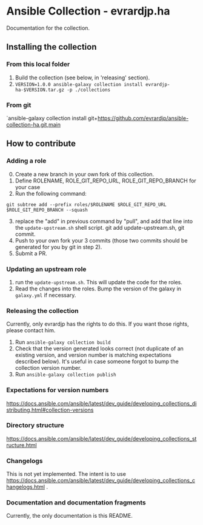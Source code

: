 # Ansible Collection - evrardjp.ha

Documentation for the collection.


## Installing the collection

### From this local folder

1. Build the collection (see below, in 'releasing' section).
2. `VERSION=1.0.0 ansible-galaxy collection install evrardjp-ha-$VERSION.tar.gz -p ./collections`

### From git

`ansible-galaxy collection install git+https://github.com/evrardjp/ansible-collection-ha.git,main

## How to contribute

### Adding a role

0. Create a new branch in your own fork of this collection.
1. Define ROLENAME, ROLE_GIT_REPO_URL, ROLE_GIT_REPO_BRANCH for your case
2. Run the following command:

`git subtree add --prefix roles/$ROLENAME $ROLE_GIT_REPO_URL $ROLE_GIT_REPO_BRANCH --squash`

3. replace the "add" in previous command by "pull", and add that line into the `update-upstream.sh` shell script. git add update-upstream.sh, git commit.
4. Push to your own fork your 3 commits (those two commits should be generated for you by git in step 2).
5. Submit a PR.

### Updating an upstream role

1. run the `update-upstream.sh`. This will update the code for the roles.
2. Read the changes into the roles. Bump the version of the galaxy in `galaxy.yml` if necessary.

### Releasing the collection

Currently, only evrardjp has the rights to do this. If you want those rights, please contact him.

1. Run `ansible-galaxy collection build`
2. Check that the version generated looks correct (not duplicate of an existing version, and version number is matching expectations described below).
   It's useful in case someone forgot to bump the collection version number.
3. Run `ansible-galaxy collection publish`

### Expectations for version numbers

https://docs.ansible.com/ansible/latest/dev_guide/developing_collections_distributing.html#collection-versions

### Directory structure

https://docs.ansible.com/ansible/latest/dev_guide/developing_collections_structure.html

### Changelogs

This is not yet implemented.
The intent is to use https://docs.ansible.com/ansible/latest/dev_guide/developing_collections_changelogs.html .

### Documentation and documentation fragments

Currently, the only documentation is this README.

